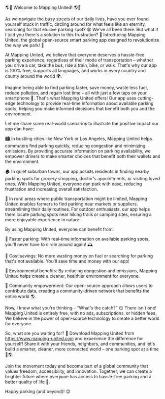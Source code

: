 🌎💨 Welcome to Mapping United! 🌎💨

As we navigate the busy streets of our daily lives, have you ever found yourself stuck in traffic, circling around for what feels like an eternity, searching for that elusive parking spot? 😩 We've all been there. But what if I told you there's a solution to this frustration? 🤔 Introducing Mapping United, the global open-source smart parking app designed to revolutionize the way we park! 🚀

At Mapping United, we believe that everyone deserves a hassle-free parking experience, regardless of their mode of transportation – whether you drive a car, take the bus, ride a train, bike, or walk. That's why our app is 100% free, supports all languages, and works in every country and county around the world 🌍.

Imagine being able to find parking faster, save money, waste less fuel, reduce pollution, and regain lost time – all with just a few taps on your smartphone 📱. That's what Mapping United offers! Our app uses cutting-edge technology to provide real-time information about available parking spots, helping you make informed decisions that benefit both you and the environment.

Let me share some real-world scenarios to illustrate the positive impact our app can have:

🏙️ In bustling cities like New York or Los Angeles, Mapping United helps commuters find parking quickly, reducing congestion and minimizing emissions. By providing accurate information on parking availability, we empower drivers to make smarter choices that benefit both their wallets and the environment.

🏠 In quiet suburban towns, our app assists residents in finding nearby parking spots for grocery shopping, doctor's appointments, or visiting loved ones. With Mapping United, everyone can park with ease, reducing frustration and increasing overall satisfaction.

🌳 In rural areas where public transportation might be limited, Mapping United enables farmers to find parking near markets or suppliers, streamlining their daily routines. For outdoor enthusiasts, our app helps them locate parking spots near hiking trails or camping sites, ensuring a more enjoyable experience in nature.

By using Mapping United, everyone can benefit from:

🚀 Faster parking: With real-time information on available parking spots, you'll never have to circle around again! 🕰️

💸 Cost savings: No more wasting money on fuel or searching for parking that's not available. You'll save time and money with our app!

🌿 Environmental benefits: By reducing congestion and emissions, Mapping United helps create a cleaner, healthier environment for everyone.

💪 Community empowerment: Our open-source approach allows users to contribute data, creating a community-driven network that benefits the entire world 🌎.

Now, I know what you're thinking – "What's the catch?" 😏 There isn't one! Mapping United is entirely free, with no ads, subscriptions, or hidden fees. We believe in the power of open-source technology to create a better world for everyone.

So, what are you waiting for? 🤔 Download Mapping United from https://www.mapping-united.com and experience the difference for yourself! Share it with your friends, neighbors, and communities, and let's build a smarter, cleaner, more connected world – one parking spot at a time 💪🌎.

Join the movement today and become part of a global community that values freedom, accessibility, and innovation. Together, we can create a brighter future where everyone has access to hassle-free parking and a better quality of life 🌟.

Happy parking (and beyond)! 😊